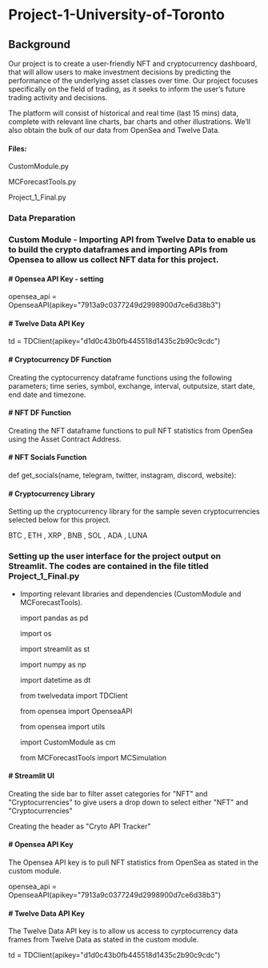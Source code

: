# Project-1-University-of-Toronto

## Background
Our project is to create  a user-friendly NFT and cryptocurrency dashboard, that will allow users to  make investment decisions by predicting the performance of the underlying asset classes over time. Our project focuses specifically on the field of trading, as it seeks to inform the user’s future trading activity and decisions.

The platform will consist of historical and real time (last 15 mins) data, complete with relevant line charts, bar charts and other illustrations. We’ll also obtain the bulk of our data from OpenSea and Twelve Data.

#### Files:
CustomModule.py

MCForecastTools.py 

Project_1_Final.py

### Data Preparation

### Custom Module - Importing API from Twelve Data to enable us to build the crypto dataframes and importing APIs from Opensea to allow us collect NFT data for this project.

#### # Opensea API Key - setting 
opensea_api = OpenseaAPI(apikey="7913a9c0377249d2998900d7ce6d38b3")

#### # Twelve Data API Key
td = TDClient(apikey="d1d0c43b0fb445518d1435c2b90c9cdc") 

#### # Cryptocurrency DF Function
Creating the cyptocurrency dataframe functions using the following parameters; time series, symbol, exchange, interval, outputsize, start date, end date and timezone.

#### # NFT DF Function
Creating the NFT dataframe functions to pull NFT statistics from OpenSea using the Asset Contract Address.

#### # NFT Socials Function
def get_socials(name, telegram, twitter, instagram, discord, website):
         
#### # Cryptocurrency Library
Setting up the cryptocurrency library for the sample seven cryptocurrencies selected below for this project.

BTC , ETH , XRP , BNB , SOL , ADA , LUNA 

### Setting up the user interface for the project output on Streamlit. The codes are contained in the file titled Project_1_Final.py

* Importing relevant libraries and dependencies (CustomModule and MCForecastTools).

  import pandas as pd

  import os

  import streamlit as st

  import numpy as np

  import datetime as dt

  from twelvedata import TDClient

  from opensea import OpenseaAPI

  from opensea import utils

  import CustomModule as cm

  from MCForecastTools import MCSimulation

#### # Streamlit UI
Creating the side bar to filter asset categories for "NFT" and "Cryptocurrencies" to give users a drop down to select either "NFT" and "Cryptocurrencies"

Creating the header as "Cryto API Tracker"

#### # Opensea API Key
The Opensea API key is to pull NFT statistics from OpenSea as stated in the custom module.

opensea_api = OpenseaAPI(apikey="7913a9c0377249d2998900d7ce6d38b3")

#### # Twelve Data API Key
The Twelve Data API key is to allow us access to cyrptocurrency data frames from Twelve Data as stated in the custom module.

td = TDClient(apikey="d1d0c43b0fb445518d1435c2b90c9cdc")
